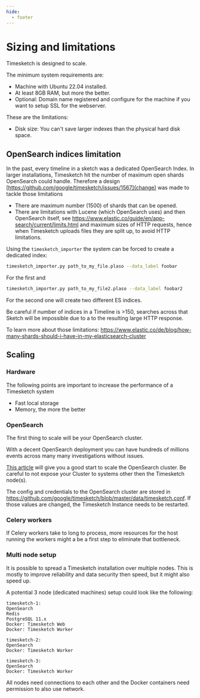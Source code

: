 ```yaml
---
hide:
  - footer
---
```

# Sizing and limitations

Timesketch is designed to scale.

The minimum system requirements are:

- Machine with Ubuntu 22.04 installed.
- At least 8GB RAM, but more the better.
- Optional: Domain name registered and configure for the machine if you want to setup SSL for the webserver.

These are the limitations:

- Disk size: You can't save larger indexes than the physical hard disk space.

## OpenSearch indices limitation

In the past, every timeline in a sketch was a dedicated OpenSearch Index. In larger installations, Timesketch hit the number of maximum open shards OpenSearch could handle.
Therefore a design [https://github.com/google/timesketch/issues/1567](change) was made to tackle those limitations

- There are maximum number (1500) of shards that can be opened.
- There are limitations with Lucene (which OpenSearch uses) and then OpenSearch itself, see https://www.elastic.co/guide/en/app-search/current/limits.html and maximum sizes of HTTP requests, hence when Timesketch uploads files they are split up, to avoid HTTP limitations.

Using the `timesketch_importer` the system can be forced to create a dedicated index:

```bash
timesketch_importer.py path_to_my_file.plaso --data_label foobar
```

For the first and

```bash
timesketch_importer.py path_to_my_file2.plaso --data_label foobar2
```

For the second one will create two different ES indices.

Be careful if number of indices in a Timeline is >150, searches across that Sketch will be impossible due to a to the resulting large HTTP response.

To learn more about those limitations: https://www.elastic.co/de/blog/how-many-shards-should-i-have-in-my-elasticsearch-cluster

## Scaling

### Hardware

The following points are important to increase the performance of a Timesketch system

- Fast local storage
- Memory, the more the better

### OpenSearch

The first thing to scale will be your OpenSearch cluster.

With a decent OpenSearch deployment you can have hundreds of millions events across many many investigations without issues.

[This article](https://edward-cernera.medium.com/deploy-a-multi-node-elasticsearch-instance-with-docker-compose-ef63625f246e) will give you a good start to scale the OpenSearch cluster. Be careful to not expose your Cluster to systems other then the Timesketch node(s).

The config and credentials to the OpenSearch cluster are stored in https://github.com/google/timesketch/blob/master/data/timesketch.conf. If those values are changed, the Timesketch Instance needs to be restarted.

### Celery workers

If Celery workers take to long to process, more resources for the host running the workers might a be a first step to eliminate that bottleneck.

### Multi node setup

It is possible to spread a Timesketch installation over multiple nodes. This is mostly to improve reliability and data security then speed, but it might also speed up.

A potential 3 node (dedicated machines) setup could look like the following:

```
timesketch-1:
OpenSearch
Redis
PostgreSQL 11.x
Docker: Timesketch Web
Docker: Timesketch Worker

timesketch-2:
OpenSearch
Docker: Timesketch Worker

timesketch-3:
OpenSearch
Docker: Timesketch Worker
```

All nodes need connections to each other and the Docker containers need permission to also use network.
